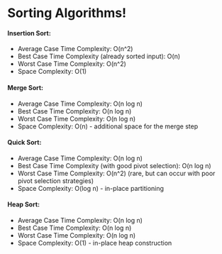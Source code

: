 # Sorting Algorithms!
#### Insertion Sort:
* Average Case Time Complexity: O(n^2)
* Best Case Time Complexity (already sorted input): O(n)
* Worst Case Time Complexity: O(n^2)
* Space Complexity: O(1)
#### Merge Sort:
* Average Case Time Complexity: O(n log n)
* Best Case Time Complexity: O(n log n)
* Worst Case Time Complexity: O(n log n)
* Space Complexity: O(n) - additional space for the merge step
#### Quick Sort:
* Average Case Time Complexity: O(n log n)
* Best Case Time Complexity (with good pivot selection): O(n log n)
* Worst Case Time Complexity: O(n^2) (rare, but can occur with poor pivot selection strategies)
* Space Complexity: O(log n) - in-place partitioning
#### Heap Sort:
* Average Case Time Complexity: O(n log n)
* Best Case Time Complexity: O(n log n)
* Worst Case Time Complexity: O(n log n)
* Space Complexity: O(1) - in-place heap construction


